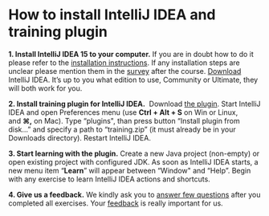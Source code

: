 # How to install IntelliJ IDEA and training plugin

**1. Install IntelliJ IDEA 15 to your computer.** If you are in doubt how to do it please refer to the [installation instructions](https://www.jetbrains.com/idea/help/installing-and-launching.html). If any installation steps are unclear please mention them in the [survey](http://www.surveygizmo.com/s3/2471422/bb8318c8c870) after the course.
[Download](https://www.jetbrains.com/idea/download/) IntelliJ IDEA. It’s up to you what edition to use, Community or Ultimate, they will both work for you.

**2. Install training plugin for IntelliJ IDEA.**  Download [the plugin](https://github.com/karashevich/training/raw/master/training.zip). Start IntelliJ IDEA and open Preferences menu (use **Ctrl + Alt + S** on Win or Linux, and **⌘,** on Mac). Type “plugins", than press button “Install plugin from disk…” and specify a path to “training.zip” (it must already be in your Downloads directory). Restart IntelliJ IDEA.

**3. Start learning with the plugin.** Create a new Java project (non-empty) or open existing project with configured JDK. As soon as IntelliJ IDEA starts, a new menu item “**Learn**” will appear between “Window" and “Help”. Begin with any exercise to learn IntelliJ IDEA actions and shortcuts. 

**4. Give us a feedback.** We kindly ask you to [answer few questions](http://www.surveygizmo.com/s3/2471422/bb8318c8c870) after you completed all exercises. Your [feedback](http://www.surveygizmo.com/s3/2471422/bb8318c8c870) is really important for us.
